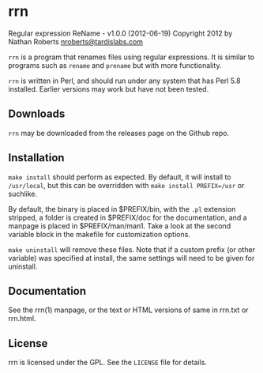 rrn
===

Regular expression ReName - v1.0.0 (2012-06-19)
Copyright 2012 by Nathan Roberts <nroberts@tardislabs.com>

`rrn` is a program that renames files using regular expressions. It is
similar to programs such as `rename` and `prename` but with more 
functionality.

`rrn` is written in Perl, and should run under any system that has Perl
5.8 installed. Earlier versions may work but have not been tested.

Downloads
---------

`rrn` may be downloaded from the releases page on the Github repo.

Installation
------------

`make install` should perform as expected. By default, it will install to
`/usr/local`, but this can be overridden with `make install PREFIX=/usr` or
suchlike.

By default, the binary is placed in $PREFIX/bin, with the `.pl` extension
stripped, a folder is created in $PREFIX/doc for the documentation, and a
manpage is placed in $PREFIX/man/man1. Take a look at the second variable block
in the makefile for customization options.

`make uninstall` will remove these files. Note that if a custom prefix (or
other variable) was specified at install, the same settings will need to be
given for uninstall.

Documentation
-------------

See the rrn(1) manpage, or the text or HTML versions of same in rrn.txt or
rrn.html.

License
-------

rrn is licensed under the GPL. See the `LICENSE` file for details.

